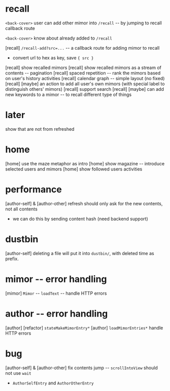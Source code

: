 # recall

`<back-cover>` user can add other mimor into `/recall` -- by jumping to recall callback route

`<back-cover>` know about already added to `/recall`

[recall] `/recall-add?src=...` -- a callback route for adding mimor to recall

- convert url to hex as key, save `{ src }`

[recall] show recalled mimors
[recall] show recalled mimors as a stream of contents -- pagination
[recall] spaced repetition -- rank the mimors based on user's history activities
[recall] calendar graph -- simple layout (no fixed)
[recall] [maybe] an action to add all user's own mimors (with special label to distinguish others' mimors)
[recall] support search
[recall] [maybe] can add new keywords to a mimor -- to recall different type of things

# later

show that are not from refreshed

# home

[home] use the maze metaphor as intro
[home] show magazine -- introduce selected users and mimors
[home] show followed users activities

# performance

[author-self] & [author-other] refresh should only ask for the new contents, not all contents

- we can do this by sending content hash (need backend support)

# dustbin

[author-self] deleting a file will put it into `dustbin/`, with deleted time as prefix.

# mimor -- error handling

[mimor] `Mimor` -- `loadText` -- handle HTTP errors

# author -- error handling

[author] [refactor] `stateMakeMimorEntry*`
[author] `loadMimorEntries*` handle HTTP errors

# bug

[author-self] & [author-other] fix contents jump -- `scrollIntoView` should not use `wait`

- `AuthorSelfEntry` and `AuthorOtherEntry`

